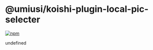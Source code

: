 # @umiusi/koishi-plugin-local-pic-selecter

[![npm](https://img.shields.io/npm/v/@umiusi/koishi-plugin-local-pic-selecter?style=flat-square)](https://www.npmjs.com/package/@umiusi/koishi-plugin-local-pic-selecter)

undefined
